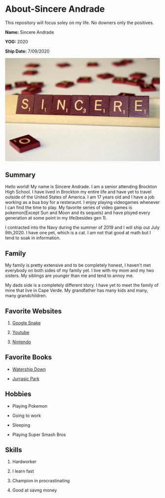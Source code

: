 # About-Sincere Andrade
This repository will focus soley on my life. No downers only the positives. 


**Name:** Sincere Andrade

**YOG:** 2020

**Ship Date:** 7/09/2020

![Imageofsincere](./sincere.jpg)

## Summary

Hello world! My name is Sincere Andrade. I am a senior attending Brockton High School. I have lived in Brockton my entire life and have yet to travel outside of the United States of America. I am 17 years old and I have a job working as a bua boy for a resteraunt. I enjoy playing videogames whenever I can find the time to play. My favorite series of video games is pokemon(Except Sun and Moon and its sequels) and have plsyed every generation at some point in my life(besides gen 1).

I contracted into the Navy during the summer of 2019 and I will ship out July 9th,2020. I have one pet, which is a cat. I am not that good at math but I tend to soak in information. 

## Family

My family is pretty extensive and to be completely honest, I haven't met everybody on both sides of my family yet. I live with my mom and my two sisters. My siblings are younger than me and tend to annoy me.

My dads side is a completely different story. I have yet to meet the family of mine that live in Cape Verde. My grandfather has many kids and many, many grandchildren. 

## Favorite Websites

1. [Google Snake](https://www.google.com/search?q=google+snake&rlz=1CAEAQE_enUS814&oq=google+snake&aqs=chrome..69i57j0l5.2872j1j7&sourceid=chrome&ie=UTF-8)

2. [Youtube](https://www.youtube.com/)

3. [Nintendo](https://www.nintendo.com/)

## Favorite Books

* [Watership Down](https://www.amazon.com/Watership-Down-Novel-Richard-Adams/dp/0743277708)

* [Jurrasic Park](https://www.amazon.com/Jurassic-Park-Novel-Michael-Crichton/dp/0345538986?ref_=fsclp_pl_dp_1)

## Hobbies 

* Playing Pokemon

* Going to work

* Sleeping

* Playing Super Smash Bros

## Skills

1. Hardworker

2. I learn fast

3. Champion in procrastinating

4. Good at savng money
